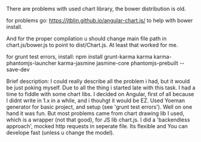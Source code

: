 There are problems with used chart library, the bower distribution is old.

for problems go: https://jtblin.github.io/angular-chart.js/ to help with bower install.

And for the proper compilation u should change main file path in chart.js/bower.js to point to dist/Chart.js. At least that worked for me.

for grunt test errors, install:
npm install grunt-karma karma karma-phantomjs-launcher karma-jasmine jasmine-core phantomjs-prebuilt --save-dev


Brief description:
I could really describe all the problem i had, but it would be just poking myself.
Due to all the thing i started late with this task. I had a time to fiddle with some chart libs.
I decided on Angular, first of all because I didnt write in 1.x in a while, and i thouhgt it would be EZ.
Used Yoeman generator for basic project, and setup (see 'grunt test errors').
Well on one hand it was fun. But most problems came from chart drawing lib I used, which is a wrapper (not that good), for JS lib chart.js.
I did a 'backendless approach', mocked http requests in seperate file. Its flexible and You can develope fast (unless u change the model).

